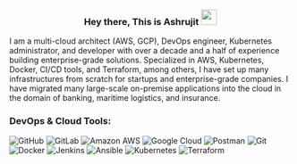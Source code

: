 <h3 align="center">Hey there, This is Ashrujit 
  <img src="https://media.giphy.com/media/hvRJCLFzcasrR4ia7z/giphy.gif" width="28">
</h3>

I am a multi-cloud architect (AWS, GCP), DevOps engineer, Kubernetes administrator, and developer with over a decade and a half of experience building enterprise-grade solutions. Specialized in AWS, Kubernetes, Docker, CI/CD tools, and Terraform, among others, I have set up many infrastructures from scratch for startups and enterprise-grade companies. I have migrated many large-scale on-premise applications into the cloud in the domain of banking, maritime logistics, and insurance.

### DevOps & Cloud Tools:

![GitHub](https://img.shields.io/badge/GitHub%20Pages-222222?style=for-the-badge&logo=GitHub%20Pages&logoColor=white)
![GitLab](https://img.shields.io/badge/GitLab-330F63?style=for-the-badge&logo=gitlab&logoColor=white)
![Amazon AWS](https://img.shields.io/badge/Amazon_AWS-FF9900?style=for-the-badge&logo=amazonaws&logoColor=white)
![Google Cloud](https://img.shields.io/badge/GCP-4285F4?style=for-the-badge&logo=googlecloud&logoColor=white)
![Postman](https://img.shields.io/badge/Postman-FF6C37?style=for-the-badge&logo=Postman&logoColor=white)
![Git](https://img.shields.io/badge/GIT-E44C30?style=for-the-badge&logo=git&logoColor=white)
![Docker](https://img.shields.io/badge/Docker-2CA5E0?style=for-the-badge&logo=docker&logoColor=white)
![Jenkins](https://img.shields.io/badge/Jenkins-D24939?style=for-the-badge&logo=Jenkins&logoColor=white)
![Ansible](https://img.shields.io/badge/Ansible-000000?style=for-the-badge&logo=ansible&logoColor=white)
![Kubernetes](https://img.shields.io/badge/kubernetes-326ce5.svg?&style=for-the-badge&logo=kubernetes&logoColor=white)
![Terraform](https://img.shields.io/badge/Terraform-7B42BC?style=for-the-badge&logo=terraform&logoColor=white)
